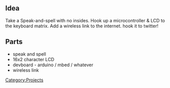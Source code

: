 Idea
----

Take a Speak-and-spell with no insides. Hook up a microcontroller & LCD
to the keyboard matrix. Add a wireless link to the internet. hook it to
twitter!

Parts
-----

-   speak and spell
-   16x2 character LCD
-   devboard - arduino / mbed / whatever
-   wireless link

[Category:Projects](Category:Projects "wikilink")